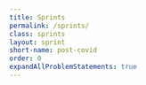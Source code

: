 ```yaml
---
title: Sprints
permalink: /sprints/
class: sprints
layout: sprint
short-name: post-covid
order: 0
expandAllProblemStatements: true
---
```


